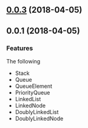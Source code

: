 <a name="0.0.3"></a>
## [0.0.3](https://github.com/ULIVZ/data-structure/compare/v0.0.2...v0.0.3) (2018-04-05)



<a name="0.0.2"></a>
## 0.0.1 (2018-04-05)

### Features

The following 

- Stack
- Queue
- QueueElement
- PriorityQueue
- LinkedList
- LinkedNode
- DoublyLinkedList
- DoublyLinkedNode



